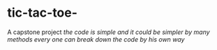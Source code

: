 # tic-tac-toe-
A capstone project *the code is simple and it could be simpler by many methods every one can break down the code by his own way*
